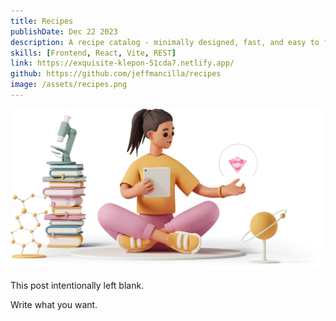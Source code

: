 ```yaml
---
title: Recipes
publishDate: Dec 22 2023
description: A recipe catalog - minimally designed, fast, and easy to follow.
skills: [Frontend, React, Vite, REST]
link: https://exquisite-klepon-51cda7.netlify.app/
github: https://github.com/jeffmancilla/recipes
image: /assets/recipes.png
---
```


![Illustration of woman using a meditation app](/assets/blog/casual-life-3d-meditation-crystal.webp)

This post intentionally left blank.

Write what you want.
